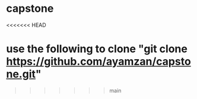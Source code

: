 # capstone
<<<<<<< HEAD

use the following to clone
"git clone https://github.com/ayamzan/capstone.git"
=======
>>>>>>> main
